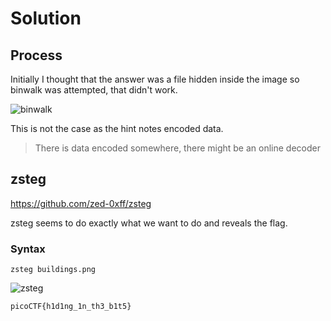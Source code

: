 # Solution

## Process
Initially I thought that the answer was a file hidden inside the image so binwalk was attempted, that didn't work.

![binwalk](https://user-images.githubusercontent.com/32277825/75099894-f0b2ec80-5594-11ea-9820-cde38fac9c5d.png)


This is not the case as the hint notes encoded data.
> There is data encoded somewhere, there might be an online decoder


## zsteg
https://github.com/zed-0xff/zsteg

zsteg seems to do exactly what we want to do and reveals the flag.

### Syntax
```
zsteg buildings.png
```

![zsteg](https://user-images.githubusercontent.com/32277825/75099912-2c4db680-5595-11ea-9ed2-d2d5cfe074e9.png)

```
picoCTF{h1d1ng_1n_th3_b1t5}
```

